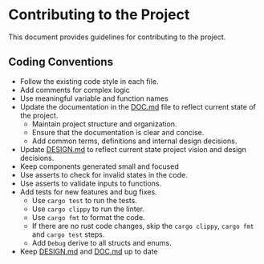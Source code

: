 # Contributing to the Project

This document provides guidelines for contributing to the project.

## Coding Conventions

- Follow the existing code style in each file.
- Add comments for complex logic
- Use meaningful variable and function names
- Update the documentation in the [DOC.md](DOC.md) file to reflect current state of the project.
  - Maintain project structure and organization.
  - Ensure that the documentation is clear and concise.
  - Add common terms, definitions and internal design decisions.
- Update [DESIGN.md](DESIGN.md) to reflect current state project vision and design decisions.
- Keep components generated small and focused
- Use asserts to check for invalid states in the code.
- Use asserts to validate inputs to functions.
- Add tests for new features and bug fixes.
  - Use `cargo test` to run the tests.
  - Use `cargo clippy` to run the linter.
  - Use `cargo fmt` to format the code.
  - If there are no rust code changes, skip the `cargo clippy`, `cargo fmt` and `cargo test` steps.
  - Add `Debug` derive to all structs and enums.
- Keep [DESIGN.md](DESIGN.md) and [DOC.md](DOC.md) up to date